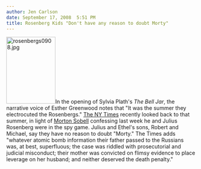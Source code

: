```yaml
---
author: Jen Carlson
date: September 17, 2008  5:51 PM
title: Rosenberg Kids "Don't have any reason to doubt Morty"
---
```


<p><img alt="rosenbergs0908.jpg" src="https://web.archive.org/web/20111117115722im_/http://gothamist.com/attachments/arts_jen/rosenbergs0908.jpg" width="130" height="177" class="right">In the opening of Sylvia Plath&apos;s <em>The Bell Jar</em>, the narrative voice of Esther Greenwood notes that &quot;It was the summer they electrocuted the Rosenbergs.&quot; <a href="https://web.archive.org/web/20111117115722/http://www.nytimes.com/2008/09/17/nyregion/17rosenbergs.html?_r=1&amp;oref=slogin">The NY Times</a> recently looked back to that summer, in light of <a href="https://web.archive.org/web/20111117115722/http://gothamist.com/2008/09/11/sobell.php">Morton Sobell</a> confessing last week he and Julius Rosenberg were in the spy game. Julius and Ethel&apos;s sons, Robert and Michael, say they have no reason to doubt &quot;Morty.&quot;  The Times adds &quot;whatever atomic bomb information their father passed to the Russians was, at best, superfluous; the case was riddled with prosecutorial and judicial misconduct; their mother was convicted on flimsy evidence to place leverage on her husband; and neither deserved the death penalty.&quot;</p>